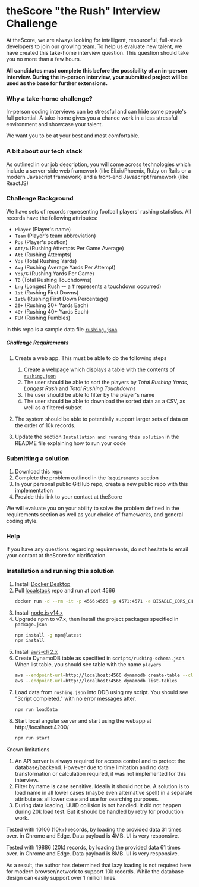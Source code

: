 # theScore "the Rush" Interview Challenge
At theScore, we are always looking for intelligent, resourceful, full-stack developers to join our growing team. To help us evaluate new talent, we have created this take-home interview question. This question should take you no more than a few hours.

**All candidates must complete this before the possibility of an in-person interview. During the in-person interview, your submitted project will be used as the base for further extensions.**

### Why a take-home challenge?
In-person coding interviews can be stressful and can hide some people's full potential. A take-home gives you a chance work in a less stressful environment and showcase your talent.

We want you to be at your best and most comfortable.

### A bit about our tech stack
As outlined in our job description, you will come across technologies which include a server-side web framework (like Elixir/Phoenix, Ruby on Rails or a modern Javascript framework) and a front-end Javascript framework (like ReactJS)

### Challenge Background
We have sets of records representing football players' rushing statistics. All records have the following attributes:
* `Player` (Player's name)
* `Team` (Player's team abbreviation)
* `Pos` (Player's postion)
* `Att/G` (Rushing Attempts Per Game Average)
* `Att` (Rushing Attempts)
* `Yds` (Total Rushing Yards)
* `Avg` (Rushing Average Yards Per Attempt)
* `Yds/G` (Rushing Yards Per Game)
* `TD` (Total Rushing Touchdowns)
* `Lng` (Longest Rush -- a `T` represents a touchdown occurred)
* `1st` (Rushing First Downs)
* `1st%` (Rushing First Down Percentage)
* `20+` (Rushing 20+ Yards Each)
* `40+` (Rushing 40+ Yards Each)
* `FUM` (Rushing Fumbles)

In this repo is a sample data file [`rushing.json`](/rushing.json).

##### Challenge Requirements
1. Create a web app. This must be able to do the following steps
    1. Create a webpage which displays a table with the contents of [`rushing.json`](/rushing.json)
    2. The user should be able to sort the players by _Total Rushing Yards_, _Longest Rush_ and _Total Rushing Touchdowns_
    3. The user should be able to filter by the player's name
    4. The user should be able to download the sorted data as a CSV, as well as a filtered subset
    
2. The system should be able to potentially support larger sets of data on the order of 10k records.

3. Update the section `Installation and running this solution` in the README file explaining how to run your code

### Submitting a solution
1. Download this repo
2. Complete the problem outlined in the `Requirements` section
3. In your personal public GitHub repo, create a new public repo with this implementation
4. Provide this link to your contact at theScore

We will evaluate you on your ability to solve the problem defined in the requirements section as well as your choice of frameworks, and general coding style.

### Help
If you have any questions regarding requirements, do not hesitate to email your contact at theScore for clarification.

### Installation and running this solution
1. Install [Docker Desktop](https://www.docker.com/products/docker-desktop)
2. Pull [localstack](https://github.com/localstack/localstack) repo and run at port 4566
    ```bash
    docker run -d --rm -it -p 4566:4566 -p 4571:4571 -e DISABLE_CORS_CHECKS=1 localstack/localstack
    ```
3. Install [node.js v14.x](https://nodejs.org/en/download/)
4. Upgrade npm to v7.x, then install the project packages specified in `package.json`
    ```bash
    npm install -g npm@latest
    npm install
    ```
5. Install [aws-cli 2.x](https://aws.amazon.com/cli/)
6. Create DynamoDB table as specified in `scripts/rushing-schema.json`. When list table, you should see table with the name `players`
    ```bash
    aws --endpoint-url=http://localhost:4566 dynamodb create-table --cli-input-json file://scripts/rushing-schema.json
    aws --endpoint-url=http://localhost:4566 dynamodb list-tables
    ```
7. Load data from `rushing.json` into DDB using my script. You should see "Script completed." with no error messages after.
    ```bash
    npm run loadData
    ```
8. Start local angular server and start using the webapp at http://localhost:4200/
    ```bash
    npm run start
    ```

Known limitations
1. An API server is always required for access control and to protect the database/backend. However due to time limitation and no data transformation or calculation required, it was not implemented for this interview. 
2. Filter by name is case sensitive. Ideally it should not be. A solution is to load name in all lower cases (maybe even alternative spell) in a separate attribute as all lower case and use for searching purposes.
3. During data loading, UUID collision is not handled. It did not happen during 20k load test. But it should be handled by retry for production work.

Tested with 10106 (10k+) records, by loading the provided data 31 times over. in Chrome and Edge. Data payload is 4MB. UI is very responsive.

Tested with 19886 (20k) records, by loading the provided data 61 times over. in Chrome and Edge. Data payload is 8MB. UI is very responsive.

As a result, the author has determined that lazy loading is not required here for modern browser/network to support 10k records. While the database design can easily support over 1 million lines.

